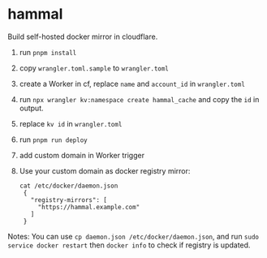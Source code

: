 # hammal

Build self-hosted docker mirror in cloudflare.

1. run `pnpm install `
2. copy `wrangler.toml.sample` to `wrangler.toml`
3. create a Worker in cf, replace `name` and `account_id` in `wrangler.toml`
4. run `npx wrangler kv:namespace create hammal_cache` and copy the `id` in output.
5. replace `kv id` in `wrangler.toml`
6. run `pnpm run deploy`
7. add custom domain in Worker trigger
8. Use your custom domain as docker registry mirror:

   ```
   cat /etc/docker/daemon.json
    {
      "registry-mirrors": [
        "https://hammal.example.com"
      ]
    }
   ```

Notes: You can use `cp daemon.json /etc/docker/daemon.json`, and run `sudo service docker restart` then `docker info` to check if registry is updated.
